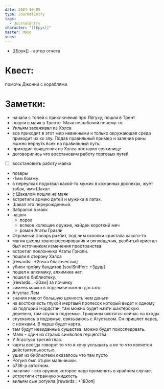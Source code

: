 ```yaml
---
date: 2024-10-09
type: JournalEntry
tags:
  - JournalEntry
character: "[[Брук]]"
master: Махо
subs:
---
```

- [[Брук]] - автор отчета
# Квест:
помочь Джонни с кораблями.
# Заметки:
- начали с топей с приключения про Лягуху, пошли в Трент
- пошли в маяк в Тренте. Маяк не рабочий почему-то.
- Уильям захаживал из Хэлса
- все приходят в этот мир невинными и только окружающая среда приводит их ко злу. Подав правильный пример и залечив раны можно вернуть всех на правильный путь.
- приходил священник из Хэлса поставил святилище
- договорились что восстановим работу торговых путей
- [ ] восстановить работу маяка
- позеры
- -1мм бомжу.
- в переулках подозвал какой-то мужик в кожанных доспехах, жует табак, имя Шакал.
- с Шакалом пошли на маяк
- встретили армию детей и мужика в латах.
- Шакал это перерожденный.
- Забрался в маяк
- нашли
	- порох
	- всякое колющее оружие, найден короткий меч
	- роман Агаты Гризли
- Огромный фонарь разбит, под ним осколки кристала какого-то
- магия школы трансгрессирования и воплощения, разбитый кристал был источником изменения пространства
- встретил поклонника Агаты Гризли.
- пошли в сторону Хэлса
- [rewards:: +2очка благочестия]
- убили тройку бандитов [soulSniffer:: +3душ]
- пошел к алхимику, алхимика нет.
- пошел в библиотеку.
- [rewards:: -20зм] за починку
- камень маяка в подземье можно достать
- Агустас Лем
- знания имеют большую ценность чем деньги
- на востоке есть глухой мертвый пролесок который ведет к одному из подгорий Нордстан, там можно будет найти шахтерскую деревню, там спуск в подземье. Трикрины охотятся сейчас на входы 
- спускаюсь в подземье, связываюсь с Агустасом. Он пришлет ларец с ножками. В ларце будет карта.
- там будут невиданные существа. можно будет поисследовать.
- Маяк - один из страых символов герцегства.
- У Агастуса третий глаз.
- карты всегда говорят то что я хочу услышать а не то что является действительностью.
- ушел из библиотеки оказалось что там пусто
- Рогуил был отцом мальчишки. 
- в736-р автогном.
- насилие - это оружие которое надо применять в крайнем случае.
- встретили странную жидкость
- вильям сын рогуила
[rewards:: +180оп]